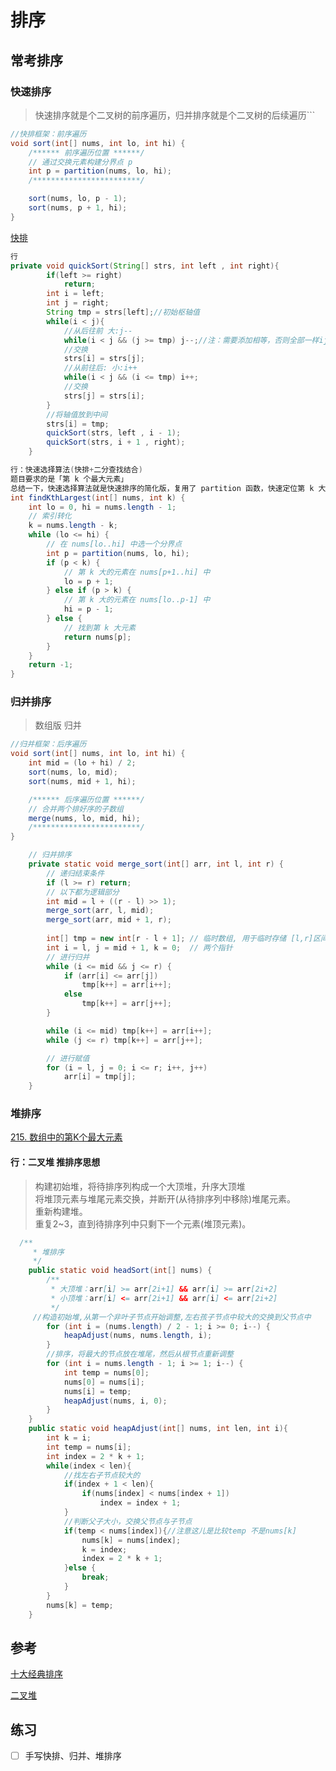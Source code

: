 # 排序

## 常考排序

### 快速排序  
> 快速排序就是个二叉树的前序遍历，归并排序就是个二叉树的后续遍历```
```java
//快排框架：前序遍历
void sort(int[] nums, int lo, int hi) {
    /****** 前序遍历位置 ******/
    // 通过交换元素构建分界点 p
    int p = partition(nums, lo, hi);
    /************************/

    sort(nums, lo, p - 1);
    sort(nums, p + 1, hi);
}

```

[快排](https://leetcode-cn.com/problems/ba-shu-zu-pai-cheng-zui-xiao-de-shu-lcof/solution/jian-zhi-offer-45-ba-shu-zu-pai-cheng-zu-4q3r/)
```java
行
private void quickSort(String[] strs, int left , int right){
        if(left >= right)
            return;
        int i = left;
        int j = right;
        String tmp = strs[left];//初始枢轴值
        while(i < j){
            //从后往前 大:j--
            while(i < j && (j >= tmp) j--;//注：需要添加相等，否则全部一样ij不动 出不去大循环
            //交换
            strs[i] = strs[j];
            //从前往后: 小:i++
            while(i < j && (i <= tmp) i++;
            //交换
            strs[j] = strs[i];
        }
        //将轴值放到中间
        strs[i] = tmp;
        quickSort(strs, left , i - 1);
        quickSort(strs, i + 1 , right);
    }
```
```java
行：快速选择算法(快排+二分查找结合)
题目要求的是「第 k 个最大元素」  
总结一下，快速选择算法就是快速排序的简化版，复用了 partition 函数，快速定位第 k 大的元素。相当于对数组部分排序而不需要完全排序，从而提高算法效率，将平均时间复杂度降到 O(N)。
int findKthLargest(int[] nums, int k) {
    int lo = 0, hi = nums.length - 1;
    // 索引转化
    k = nums.length - k;
    while (lo <= hi) {
        // 在 nums[lo..hi] 中选一个分界点
        int p = partition(nums, lo, hi);
        if (p < k) {
            // 第 k 大的元素在 nums[p+1..hi] 中
            lo = p + 1;
        } else if (p > k) {
            // 第 k 大的元素在 nums[lo..p-1] 中
            hi = p - 1;
        } else {
            // 找到第 k 大元素
            return nums[p];
        }
    }
    return -1;
}
```

### 归并排序
> 数组版 归并  
```java
//归并框架：后序遍历
void sort(int[] nums, int lo, int hi) {
    int mid = (lo + hi) / 2;
    sort(nums, lo, mid);
    sort(nums, mid + 1, hi);

    /****** 后序遍历位置 ******/
    // 合并两个排好序的子数组
    merge(nums, lo, mid, hi);
    /************************/
}

    // 归并排序
    private static void merge_sort(int[] arr, int l, int r) {
        // 递归结束条件
        if (l >= r) return;
        // 以下都为逻辑部分
        int mid = l + ((r - l) >> 1);
        merge_sort(arr, l, mid);
        merge_sort(arr, mid + 1, r);
	
        int[] tmp = new int[r - l + 1]; // 临时数组, 用于临时存储 [l,r]区间内排好序的数据
        int i = l, j = mid + 1, k = 0;  // 两个指针
        // 进行归并
        while (i <= mid && j <= r) {
            if (arr[i] <= arr[j]) 
                tmp[k++] = arr[i++];
            else
                tmp[k++] = arr[j++];
        }

        while (i <= mid) tmp[k++] = arr[i++];
        while (j <= r) tmp[k++] = arr[j++];

        // 进行赋值
        for (i = l, j = 0; i <= r; i++, j++)
            arr[i] = tmp[j];
    }
```

### 堆排序
[215. 数组中的第K个最大元素](https://leetcode-cn.com/problems/kth-largest-element-in-an-array/)
#### 行：二叉堆 推排序思想
>    构建初始堆，将待排序列构成一个大顶堆，升序大顶堆  
>    将堆顶元素与堆尾元素交换，并断开(从待排序列中移除)堆尾元素。  
>    重新构建堆。  
>    重复2~3，直到待排序列中只剩下一个元素(堆顶元素)。  

```java
  /**
     * 堆排序
     */
    public static void headSort(int[] nums) {
        /**
         * 大顶堆：arr[i] >= arr[2i+1] && arr[i] >= arr[2i+2]  
         * 小顶堆：arr[i] <= arr[2i+1] && arr[i] <= arr[2i+2]  
         */
	 //构造初始堆,从第一个非叶子节点开始调整,左右孩子节点中较大的交换到父节点中
        for (int i = (nums.length) / 2 - 1; i >= 0; i--) {
            heapAdjust(nums, nums.length, i);
        }
        //排序，将最大的节点放在堆尾，然后从根节点重新调整
        for (int i = nums.length - 1; i >= 1; i--) {
            int temp = nums[0];
            nums[0] = nums[i];
            nums[i] = temp;
            heapAdjust(nums, i, 0);
        }
    }
    public static void heapAdjust(int[] nums, int len, int i){
        int k = i;
        int temp = nums[i];
        int index = 2 * k + 1;
        while(index < len){
            //找左右子节点较大的
            if(index + 1 < len){
                if(nums[index] < nums[index + 1])
                    index = index + 1;
            }
            //判断父子大小，交换父节点与子节点
            if(temp < nums[index]){//注意这儿是比较temp 不是nums[k]
                nums[k] = nums[index];
                k = index;
                index = 2 * k + 1;
            }else {
                break;
            }
        }
        nums[k] = temp;
    }
```

## 参考

[十大经典排序](https://www.cnblogs.com/onepixel/p/7674659.html)

[二叉堆](https://labuladong.gitbook.io/algo/shu-ju-jie-gou-xi-lie/er-cha-dui-xiang-jie-shi-xian-you-xian-ji-dui-lie)

## 练习

- [ ] 手写快排、归并、堆排序
